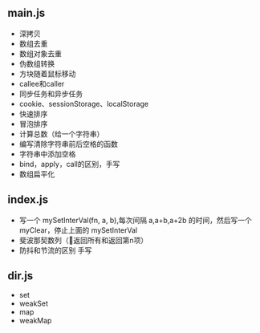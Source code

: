 ## main.js
  + 深拷贝
  + 数组去重
  + 数组对象去重
  + 伪数组转换
  + 方块随着鼠标移动
  + callee和caller
  + 同步任务和异步任务
  + cookie、sessionStorage、localStorage
  + 快速排序
  + 冒泡排序
  + 计算总数（给一个字符串）
  + 编写清除字符串前后空格的函数
  + 字符串中添加空格
  + bind，apply，call的区别，手写
  + 数组扁平化

## index.js
  + 写一个 mySetInterVal(fn, a, b),每次间隔 a,a+b,a+2b 的时间，然后写一个 myClear，停止上面的 mySetInterVal
  + 斐波那契数列（返回所有和返回第n项）
  + 防抖和节流的区别 手写


## dir.js
  + set
  + weakSet
  + map
  + weakMap